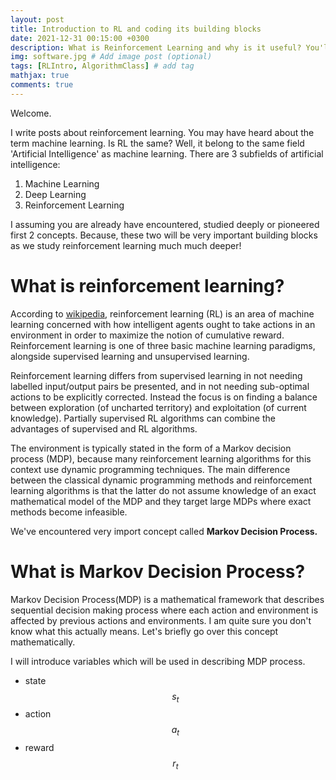 ```yaml
---
layout: post
title: Introduction to RL and coding its building blocks
date: 2021-12-31 00:15:00 +0300
description: What is Reinforcement Learning and why is it useful? You'll find these details in this post.
img: software.jpg # Add image post (optional)
tags: [RLIntro, AlgorithmClass] # add tag
mathjax: true
comments: true
---
```


Welcome. 

I write posts about reinforcement learning. You may have heard about the term machine learning. Is RL the same? Well, it belong to the same field 'Artificial Intelligence' as machine learning. There are 3 subfields of artificial intelligence:

1. Machine Learning
2. Deep Learning
3. Reinforcement Learning

I assuming you are already have encountered, studied deeply or pioneered first 2 concepts. Because, these two will be very important building blocks as we study reinforcement learning much much deeper!


# What is reinforcement learning?

According to [wikipedia](https://en.wikipedia.org/wiki/Reinforcement_learning), reinforcement learning (RL) is an area of machine learning concerned with how intelligent agents ought to take actions in an environment in order to maximize the notion of cumulative reward. Reinforcement learning is one of three basic machine learning paradigms, alongside supervised learning and unsupervised learning.

Reinforcement learning differs from supervised learning in not needing labelled input/output pairs be presented, and in not needing sub-optimal actions to be explicitly corrected. Instead the focus is on finding a balance between exploration (of uncharted territory) and exploitation (of current knowledge). Partially supervised RL algorithms can combine the advantages of supervised and RL algorithms.

The environment is typically stated in the form of a Markov decision process (MDP), because many reinforcement learning algorithms for this context use dynamic programming techniques. The main difference between the classical dynamic programming methods and reinforcement learning algorithms is that the latter do not assume knowledge of an exact mathematical model of the MDP and they target large MDPs where exact methods become infeasible.

We've encountered very import concept called **Markov Decision Process.**

# What is Markov Decision Process?

Markov Decision Process(MDP) is a mathematical framework that describes sequential decision making process where each action and environment is affected by previous actions and environments. I am quite sure you don't know what this actually means. Let's briefly go over this concept mathematically.

I will introduce variables which will be used in describing MDP process.

* state $$ s_t $$
* action $$ a_t $$
* reward $$ r_t $$

